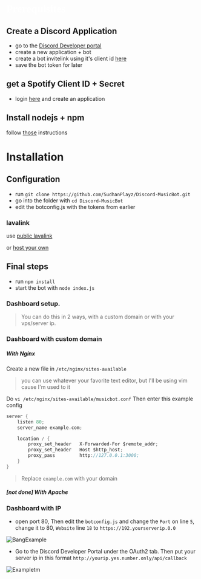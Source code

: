 <h1 style="font-family:Nunito Sans;font-size: 2.0em;font-weight: bold;color: white;">Prerequisites</h1>

## Create a Discord Application
- go to the [Discord Developer portal](https://discord.com/developers/applications)
- create a new application + bot
- create a bot invitelink using it's client id [here](https://discordapi.com/permissions.html)
- save the bot token for later
## get a Spotify Client ID + Secret
- login [here](https://developer.spotify.com/dashboard/) and create an application
## Install nodejs + npm
follow [those](https://github.com/nodesource/distributions) instructions

# Installation

## Configuration
- run `git clone https://github.com/SudhanPlayz/Discord-MusicBot.git`
- go into the folder with `cd Discord-MusicBot`
- edit the botconfig.js with the tokens from earlier

### lavalink
use [public lavalink](https://lavalink-list.darrennathanael.com/)


or [host your own](https://code.darrennathanael.com/how-to-lavalink)

## Final steps
- run `npm install`
- start the bot with `node index.js`

### Dashboard setup.
> You can do this in 2 ways, with a custom domain or with your vps/server ip.

### Dashboard with custom domain
##### With Nginx

Create a new file in `/etc/nginx/sites-available`
> you can use whatever your favorite text editor, but I'll be using vim cause I'm used to it


Do `vi /etc/nginx/sites-available/musicbot.conf`
Then enter this example config
```c
server {
    listen 80;
    server_name example.com;

    location / {
        proxy_set_header   X-Forwarded-For $remote_addr;
        proxy_set_header   Host $http_host;
        proxy_pass         http://127.0.0.1:3000;
    }
}
```
> Replace `example.com` with your domain

##### [not done] With Apache

### Dashboard with IP

* open port 80, Then edit the `botconfig.js` and change the `Port` on line `5`, change it to 80, `Website` line `18` to `https://192.yourserverip.0.0`

![BangExample](https://i.imgur.com/4t4Zm2a.png)

* Go to the Discord Developer Portal under the OAuth2 tab. Then put your server ip in this format `http://yourip.yes.number.only/api/callback`

![Exampletm](https://i.imgur.com/JmxmdM0.png)